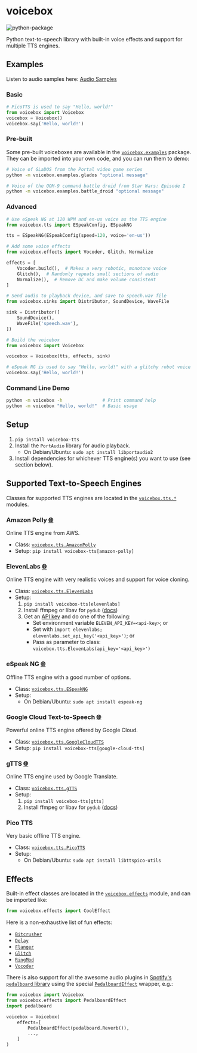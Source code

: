 # voicebox

![python-package](https://github.com/austin-bowen/voicebox/actions/workflows/python-package.yml/badge.svg)

Python text-to-speech library with built-in voice effects and support for multiple TTS engines.

## Examples

Listen to audio samples here: [Audio Samples](https://austin-bowen.github.io/voicebox/)

### Basic

```python
# PicoTTS is used to say "Hello, world!"
from voicebox import Voicebox
voicebox = Voicebox()
voicebox.say('Hello, world!')
```

### Pre-built

Some pre-built voiceboxes are available in the [`voicebox.examples`](src/voicebox/examples) package.
They can be imported into your own code, and you can run them to demo:

```bash
# Voice of GLaDOS from the Portal video game series
python -m voicebox.examples.glados "optional message"

# Voice of the OOM-9 command battle droid from Star Wars: Episode I
python -m voicebox.examples.battle_droid "optional message"
```

### Advanced

```python
# Use eSpeak NG at 120 WPM and en-us voice as the TTS engine
from voicebox.tts import ESpeakConfig, ESpeakNG

tts = ESpeakNG(ESpeakConfig(speed=120, voice='en-us'))

# Add some voice effects
from voicebox.effects import Vocoder, Glitch, Normalize

effects = [
    Vocoder.build(),  # Makes a very robotic, monotone voice
    Glitch(),  # Randomly repeats small sections of audio
    Normalize(),  # Remove DC and make volume consistent
]

# Send audio to playback device, and save to speech.wav file
from voicebox.sinks import Distributor, SoundDevice, WaveFile

sink = Distributor([
    SoundDevice(),
    WaveFile('speech.wav'),
])

# Build the voicebox
from voicebox import Voicebox

voicebox = Voicebox(tts, effects, sink)

# eSpeak NG is used to say "Hello, world!" with a glitchy robot voice
voicebox.say('Hello, world!')
```

### Command Line Demo

```bash
python -m voicebox -h               # Print command help
python -m voicebox "Hello, world!"  # Basic usage
```

## Setup

1. `pip install voicebox-tts`
2. Install the `PortAudio` library for audio playback.
   - On Debian/Ubuntu: `sudo apt install libportaudio2`
3. Install dependencies for whichever TTS engine(s) you want to use (see section below).

## Supported Text-to-Speech Engines

Classes for supported TTS engines are located in the [`voicebox.tts.*`](src/voicebox/tts) modules.

### Amazon Polly [🌐](https://aws.amazon.com/polly/)

Online TTS engine from AWS.

- Class: [`voicebox.tts.AmazonPolly`](src/voicebox/tts/amazonpolly.py)
- Setup: `pip install voicebox-tts[amazon-polly]`

### ElevenLabs [🌐](https://elevenlabs.io/)

Online TTS engine with very realistic voices and support for voice cloning.

- Class: [`voicebox.tts.ElevenLabs`](src/voicebox/tts/elevenlabs.py)
- Setup:
  1. `pip install voicebox-tts[elevenlabs]`
  2. Install ffmpeg or libav for `pydub` ([docs](https://github.com/jiaaro/pydub#getting-ffmpeg-set-up))
  3. Get an [API key](https://elevenlabs.io/docs/api-reference/authentication)
     and do one of the following:
     - Set environment variable `ELEVEN_API_KEY=<api-key>`; or
     - Set with `import elevenlabs; elevenlabs.set_api_key('<api_key>')`; or
     - Pass as parameter to class: `voicebox.tts.ElevenLabs(api_key='<api_key>')`

### eSpeak NG [🌐](https://github.com/espeak-ng/espeak-ng)

Offline TTS engine with a good number of options.

- Class: [`voicebox.tts.ESpeakNG`](src/voicebox/tts/espeakng.py)
- Setup:
  - On Debian/Ubuntu: `sudo apt install espeak-ng`

### Google Cloud Text-to-Speech [🌐](https://cloud.google.com/text-to-speech)

Powerful online TTS engine offered by Google Cloud.

- Class: [`voicebox.tts.GoogleCloudTTS`](src/voicebox/tts/googlecloudtts.py)
- Setup: `pip install voicebox-tts[google-cloud-tts]`

### gTTS [🌐](https://github.com/pndurette/gTTS)

Online TTS engine used by Google Translate.

- Class: [`voicebox.tts.gTTS`](src/voicebox/tts/gtts.py)
- Setup:
  1. `pip install voicebox-tts[gtts]`
  2. Install ffmpeg or libav for `pydub` ([docs](https://github.com/jiaaro/pydub#getting-ffmpeg-set-up))

### Pico TTS

Very basic offline TTS engine.

- Class: [`voicebox.tts.PicoTTS`](src/voicebox/tts/picotts.py)
- Setup:
  - On Debian/Ubuntu: `sudo apt install libttspico-utils`

## Effects

Built-in effect classes are located in the [`voicebox.effects`](src/voicebox/effects) module,
and can be imported like:

```python
from voicebox.effects import CoolEffect
```

Here is a non-exhaustive list of fun effects:
- [`Bitcrusher`](src/voicebox/effects/distortion.py)
- [`Delay`](src/voicebox/effects/delay.py)
- [`Flanger`](src/voicebox/effects/flanger.py)
- [`Glitch`](src/voicebox/effects/glitch.py)
- [`RingMod`](src/voicebox/effects/modulation.py)
- [`Vocoder`](src/voicebox/effects/vocoder.py)

There is also support for all the awesome audio plugins in
[Spotify's `pedalboard` library](https://spotify.github.io/pedalboard/index.html)
using the special [`PedalboardEffect`](src/voicebox/effects/pedalboard.py) wrapper, e.g.:

```python
from voicebox import Voicebox
from voicebox.effects import PedalboardEffect
import pedalboard

voicebox = Voicebox(
    effects=[
        PedalboardEffect(pedalboard.Reverb()),
        ...,
    ]
)
```
